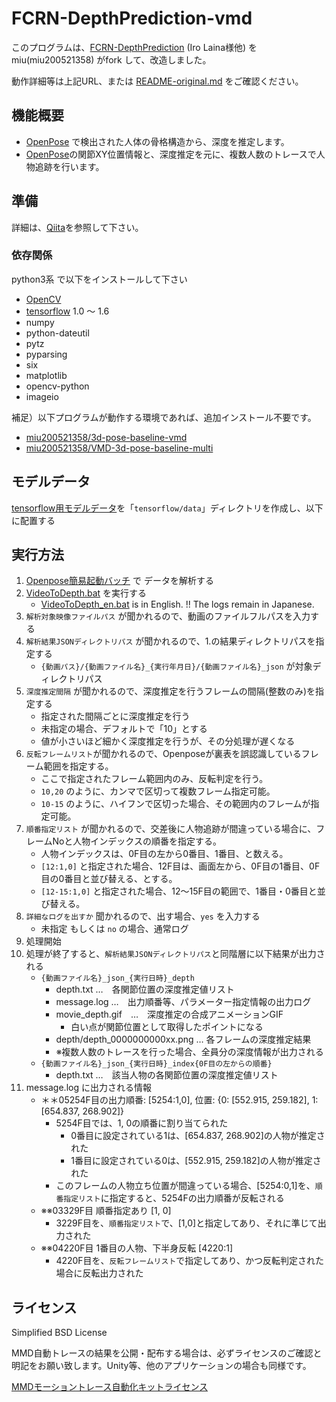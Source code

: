 # FCRN-DepthPrediction-vmd

このプログラムは、[FCRN-DepthPrediction](https://github.com/iro-cp/FCRN-DepthPrediction) \(Iro Laina様他\) を miu(miu200521358) がfork して、改造しました。

動作詳細等は上記URL、または [README-original.md](README-original.md) をご確認ください。

## 機能概要

- [OpenPose](https://github.com/CMU-Perceptual-Computing-Lab/openpose) で検出された人体の骨格構造から、深度を推定します。
- [OpenPose](https://github.com/CMU-Perceptual-Computing-Lab/openpose)の関節XY位置情報と、深度推定を元に、複数人数のトレースで人物追跡を行います。

## 準備

詳細は、[Qiita](https://qiita.com/miu200521358/items/d826e9d70853728abc51)を参照して下さい。

### 依存関係

python3系 で以下をインストールして下さい

- [OpenCV](http://opencv.org/)
- [tensorflow](https://www.tensorflow.org/) 1.0 ～ 1.6
- numpy
- python-dateutil
- pytz
- pyparsing
- six
- matplotlib
- opencv-python
- imageio

補足）以下プログラムが動作する環境であれば、追加インストール不要です。
 - [miu200521358/3d-pose-baseline-vmd](https://github.com/miu200521358/3d-pose-baseline-vmd)
 - [miu200521358/VMD-3d-pose-baseline-multi](https://github.com/miu200521358/VMD-3d-pose-baseline-multi)

## モデルデータ

[tensorflow用モデルデータ](http://campar.in.tum.de/files/rupprecht/depthpred/NYU_FCRN-checkpoint.zip)を「`tensorflow/data`」ディレクトリを作成し、以下に配置する

## 実行方法

1. [Openpose簡易起動バッチ](https://github.com/miu200521358/openpose-simple) で データを解析する
1. [VideoToDepth.bat](VideoToDepth.bat) を実行する
	- [VideoToDepth_en.bat](VideoToDepth_en.bat) is in English. !! The logs remain in Japanese.
1. `解析対象映像ファイルパス` が聞かれるので、動画のファイルフルパスを入力する
1. `解析結果JSONディレクトリパス` が聞かれるので、1.の結果ディレクトリパスを指定する 
	- `{動画パス}/{動画ファイル名}_{実行年月日}/{動画ファイル名}_json` が対象ディレクトリパス
1. `深度推定間隔` が聞かれるので、深度推定を行うフレームの間隔(整数のみ)を指定する
    - 指定された間隔ごとに深度推定を行う
    - 未指定の場合、デフォルトで「10」とする
    - 値が小さいほど細かく深度推定を行うが、その分処理が遅くなる
1. `反転フレームリスト`が聞かれるので、Openposeが裏表を誤認識しているフレーム範囲を指定する。
	- ここで指定されたフレーム範囲内のみ、反転判定を行う。
	- `10,20` のように、カンマで区切って複数フレーム指定可能。
	- `10-15` のように、ハイフンで区切った場合、その範囲内のフレームが指定可能。
1. `順番指定リスト` が聞かれるので、交差後に人物追跡が間違っている場合に、フレームNoと人物インデックスの順番を指定する。
	- 人物インデックスは、0F目の左から0番目、1番目、と数える。
	- `[12:1,0]` と指定された場合、12F目は、画面左から、0F目の1番目、0F目の0番目と並び替える、とする。
	- `[12-15:1,0]` と指定された場合、12～15F目の範囲で、1番目・0番目と並び替える。
1. `詳細なログを出すか` 聞かれるので、出す場合、`yes` を入力する
    - 未指定 もしくは `no` の場合、通常ログ
1. 処理開始
1. 処理が終了すると、`解析結果JSONディレクトリパス`と同階層に以下結果が出力される
	- `{動画ファイル名}_json_{実行日時}_depth`
	    - depth.txt …　各関節位置の深度推定値リスト
	    - message.log …　出力順番等、パラメーター指定情報の出力ログ
	    - movie_depth.gif　…　深度推定の合成アニメーションGIF
	        - 白い点が関節位置として取得したポイントになる
	    - depth/depth_0000000000xx.png … 各フレームの深度推定結果
	    - ※複数人数のトレースを行った場合、全員分の深度情報が出力される
	- `{動画ファイル名}_json_{実行日時}_index{0F目の左からの順番}`
	    - depth.txt …　該当人物の各関節位置の深度推定値リスト
1. message.log に出力される情報
	- ＊＊05254F目の出力順番: [5254:1,0], 位置: {0: [552.915, 259.182], 1: [654.837, 268.902]}
		- 5254F目では、1, 0の順番に割り当てられた
			- 0番目に設定されている1は、[654.837, 268.902]の人物が推定された
			- 1番目に設定されている0は、[552.915, 259.182]の人物が推定された
		- このフレームの人物立ち位置が間違っている場合、[5254:0,1]を、`順番指定リスト`に指定すると、5254Fの出力順番が反転される
	- ※※03329F目 順番指定あり [1, 0]
		- 3229F目を、`順番指定リスト`で、[1,0]と指定してあり、それに準じて出力された
	- ※※04220F目 1番目の人物、下半身反転 [4220:1]
		- 4220F目を、`反転フレームリスト`で指定してあり、かつ反転判定された場合に反転出力された


## ライセンス
Simplified BSD License

MMD自動トレースの結果を公開・配布する場合は、必ずライセンスのご確認と明記をお願い致します。Unity等、他のアプリケーションの場合も同様です。

[MMDモーショントレース自動化キットライセンス](https://ch.nicovideo.jp/miu200521358/blomaga/ar1686913)

